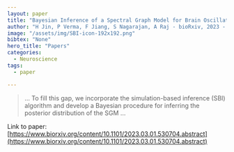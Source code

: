 ```yaml
---
layout: paper
title: "Bayesian Inference of a Spectral Graph Model for Brain Oscillations"
author: "H Jin, P Verma, F Jiang, S Nagarajan, A Raj - bioRxiv, 2023 - biorxiv.org"
image: "/assets/img/SBI-icon-192x192.png"
bibtex: "None"
hero_title: "Papers"
categories:
  - Neuroscience
tags:
  - paper

---
```

>… To fill this gap, we incorporate the simulation-based inference (SBI) algorithm and develop a Bayesian procedure for inferring the posterior distribution of the SGM …

Link to paper: [https://www.biorxiv.org/content/10.1101/2023.03.01.530704.abstract](https://www.biorxiv.org/content/10.1101/2023.03.01.530704.abstract)


